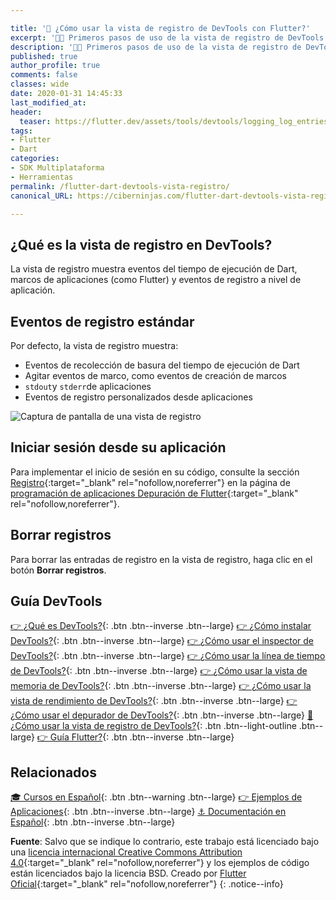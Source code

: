 ```yaml
---

title: '🚀 ¿Cómo usar la vista de registro de DevTools con Flutter?'
excerpt: '👩‍🚀 Primeros pasos de uso de la vista de registro de DevTools sobre Flutter.'
description: '👩‍🚀 Primeros pasos de uso de la vista de registro de DevTools sobre Flutter.'
published: true
author_profile: true
comments: false
classes: wide
date: 2020-01-31 14:45:33
last_modified_at: 
header:
  teaser: https://flutter.dev/assets/tools/devtools/logging_log_entries-04dfd1e7ef59a7205de628a99ffc0780e9a382c4b9aca66a275aa72548f88484.png
tags:
- Flutter
- Dart
categories:
- SDK Multiplataforma
- Herramientas
permalink: /flutter-dart-devtools-vista-registro/
canonical_URL: https://ciberninjas.com/flutter-dart-devtools-vista-registro/

---
```


## ¿Qué es la vista de registro en DevTools?

La vista de registro muestra eventos del tiempo de ejecución de Dart, marcos de aplicaciones (como Flutter) y eventos de registro a nivel de aplicación.

## Eventos de registro estándar

Por defecto, la vista de registro muestra:

- Eventos de recolección de basura del tiempo de ejecución de Dart
- Agitar eventos de marco, como eventos de creación de marcos
- `stdout`y `stderr`de aplicaciones
- Eventos de registro personalizados desde aplicaciones

![Captura de pantalla de una vista de registro](https://flutter.dev/assets/tools/devtools/logging_log_entries-04dfd1e7ef59a7205de628a99ffc0780e9a382c4b9aca66a275aa72548f88484.png)

## Iniciar sesión desde su aplicación

Para implementar el inicio de sesión en su código, consulte la sección [Registro](https://flutter.dev/docs/testing/code-debugging#logging){:target="_blank" rel="nofollow,noreferrer"} en la página de [programación de aplicaciones Depuración de Flutter](https://flutter.dev/docs/testing/code-debugging){:target="_blank" rel="nofollow,noreferrer"}.

## Borrar registros

Para borrar las entradas de registro en la vista de registro, haga clic en el botón **Borrar registros**.

## Guía DevTools

[👉 ¿Qué es DevTools?](/flutter-dart-devtools/){: .btn .btn--inverse .btn--large} [👉 ¿Cómo instalar DevTools?](/flutter-dart-devtools-como-instalar/){: .btn .btn--inverse .btn--large} [👉 ¿Cómo usar el inspector de DevTools?](/flutter-dart-devtools-inspector/){: .btn .btn--inverse .btn--large} [👉 ¿Cómo usar la línea de tiempo de DevTools?](/flutter-dart-devtools-linea-tiempo/){: .btn .btn--inverse .btn--large} [👉 ¿Cómo usar la vista de memoria de DevTools?](/flutter-dart-devtools-vista-memoria/){: .btn .btn--inverse .btn--large} [👉 ¿Cómo usar la vista de rendimiento de DevTools?](/flutter-dart-devtools-vista-rendimiento/){: .btn .btn--inverse .btn--large} [👉 ¿Cómo usar el depurador de DevTools?](/flutter-dart-devtools-depurador/){: .btn .btn--inverse .btn--large} [📌 ¿Cómo usar la vista de registro de DevTools?](/flutter-dart-devtools-vista-registro/){: .btn .btn--light-outline .btn--large} [👉 Guía Flutter?](/que-es-flutter-y-por-que-debes-aprenderlo/){: .btn .btn--inverse .btn--large}

## Relacionados

[🎓 Cursos en Español](/cursos-tecnologia/#flutter){: .btn .btn--warning .btn--large} [👉 Ejemplos de Aplicaciones](/flutter-aplicaciones-ejemplos/){: .btn .btn--inverse .btn--large} [⚓ Documentación en Español](https://flutter-es.io/docs/get-started/install){: .btn .btn--inverse .btn--large}

**Fuente**: Salvo que se indique lo contrario, este trabajo está licenciado bajo una [licencia internacional Creative Commons Attribution 4.0](https://creativecommons.org/licenses/by/4.0){:target="_blank" rel="nofollow,noreferrer"} y los ejemplos de código están licenciados bajo la licencia BSD. Creado por [Flutter Oficial](https://flutter.dev/docs/development/tools/devtools){:target="_blank" rel="nofollow,noreferrer"}
{: .notice--info}
